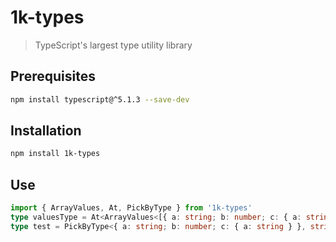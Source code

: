 # 1k-types

> TypeScript's largest type utility library

## Prerequisites

```sh
npm install typescript@^5.1.3 --save-dev
```

## Installation

```sh
npm install 1k-types
```

## Use

```ts
import { ArrayValues, At, PickByType } from '1k-types'
type valuesType = At<ArrayValues<[{ a: string; b: number; c: { a: string } }]>, 'c'> // { a: string }
type test = PickByType<{ a: string; b: number; c: { a: string } }, string> // { a: string }
```
